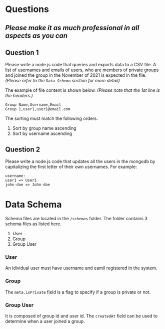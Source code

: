 # Questions
## ***Please make it as much professional in all aspects as you can***
## Question 1
Please write a node.js code that queries and exports data to a CSV file. A list of usernames and emails of users, who are members of private groups and joined the group in the November of 2021 is expected in the file. *(Please refer to the ` Data Schema ` section for more detail)*

The example of file content is shown below. *(Please note that the 1st line is the headers.)*
```
Group Name,Username,Email
Group 1,user1,user1@email.com
```
The sorting must match the following orders.
1. Sort by group name ascending
2. Sort by username ascending
## Question 2
Please write a node.js code that updates all the users in the mongodb by capitalizing the first letter of their own usernames.
For example:
```
username:
user1 => User1
john-doe => John-doe
```

# Data Schema
Schema files are located in the `/schemas` folder. The folder contains 3 schema files as listed here.
1. User
2. Group
3. Group User
### User
An idividual user must have username and eamil registered in the system.
### Group
The `meta.isPrivate` field is a flag to specify if a group is private or not.
### Group User
It is composed of group id and user id. The `createdAt` field can be used to determine when a user joined a group.